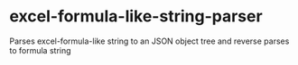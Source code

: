# excel-formula-like-string-parser
Parses excel-formula-like string to an JSON object tree and reverse parses to formula string 
